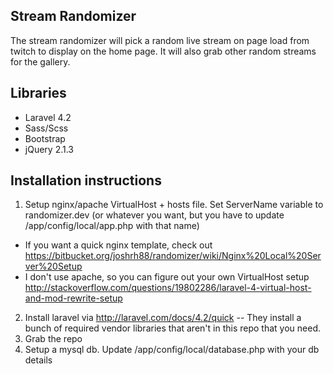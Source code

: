 ## Stream Randomizer

The stream randomizer will pick a random live stream on page load from twitch to display on the home page. It will also grab other random streams for the gallery.

## Libraries
* Laravel 4.2
* Sass/Scss
* Bootstrap
* jQuery 2.1.3


## Installation instructions
1. Setup nginx/apache VirtualHost + hosts file. Set ServerName variable to randomizer.dev (or whatever you want, but you have to update /app/config/local/app.php with that name)
  * If you want a quick nginx template, check out https://bitbucket.org/joshrh88/randomizer/wiki/Nginx%20Local%20Server%20Setup
  * I don't use apache, so you can figure out your own VirtualHost setup http://stackoverflow.com/questions/19802286/laravel-4-virtual-host-and-mod-rewrite-setup
2. Install laravel via http://laravel.com/docs/4.2/quick -- They install a bunch of required vendor libraries that aren't in this repo that you need.
3. Grab the repo
4. Setup a mysql db. Update /app/config/local/database.php with your db details